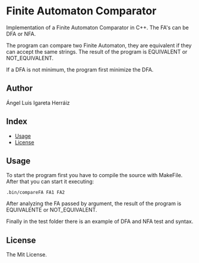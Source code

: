 # Finite Automaton Comparator
Implementation of a Finite Automaton Comparator in C++. The FA's can be DFA or NFA.

The program can compare two Finite Automaton, they are equivalent if they can accept the same strings.
The result of the program is EQUIVALENT or NOT_EQUIVALENT.

If a DFA is not minimum, the program first minimize the DFA.

## Author
Ángel Luis Igareta Herráiz

## Index
* [Usage](#usage)
* [License](#license)

## Usage
To start the program first you have to compile the source with MakeFile. After that you can start it executing:

```
.bin/compareFA FA1 FA2
```
After analyzing the FA passed by argument, the result of the program is EQUIVALENTE or NOT_EQUIVALENT.
    
Finally in the test folder there is an example of DFA and NFA test and syntax.
## License
The Mit License.
